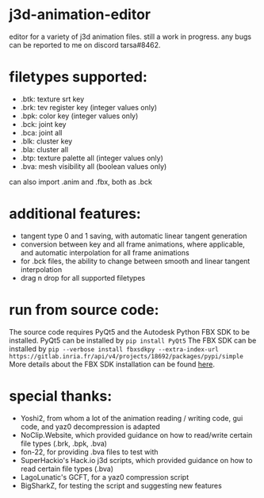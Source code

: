 # j3d-animation-editor
editor for a variety of j3d animation files. still a work in progress. any bugs can be reported to me on discord tarsa#8462.

# filetypes supported:
* .btk: texture srt key
* .brk: tev register key (integer values only)
* .bpk: color key (integer values only)
* .bck: joint key 
* .bca: joint all 
* .blk: cluster key 
* .bla: cluster all 
* .btp: texture palette all (integer values only)
* .bva: mesh visibility all (boolean values only)

can also import .anim and .fbx, both as .bck

# additional features:
* tangent type 0 and 1 saving, with automatic linear tangent generation
* conversion between key and all frame animations, where applicable, and automatic interpolation for all frame animations
* for .bck files, the ability to change between smooth and linear tangent interpolation
* drag n drop for all supported filetypes

# run from source code:
The source code requires PyQt5 and the Autodesk Python FBX SDK to be installed. PyQt5 can be installed by 
`pip install PyQt5`
The FBX SDK can be installed by
`pip --verbose install fbxsdkpy --extra-index-url https://gitlab.inria.fr/api/v4/projects/18692/packages/pypi/simple` 
More details about the FBX SDK installation can be found [here](https://gitlab.inria.fr/radili/fbxsdk_python).

# special thanks:
* Yoshi2, from whom a lot of the animation reading / writing code, gui code, and yaz0 decompression is adapted
* NoClip.Website, which provided guidance on how to read/write certain file types (.brk, .bpk, .bva)
* fon-22, for providing .bva files to test with
* SuperHackio's Hack.io j3d scripts, which provided guidance on how to read certain file types (.bva)
* LagoLunatic's GCFT, for a yaz0 compression script
* BigSharkZ, for testing the script and suggesting new features
